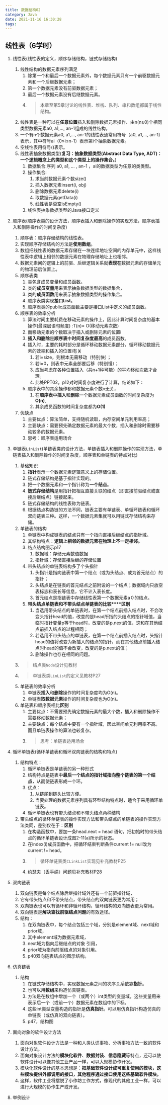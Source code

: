```yaml
---
title: 数据结构02
category: Java
date: 2021-11-16 16:30:28
tags:
---
```

## 线性表（6学时）
1. 线性表(线性表的定义，顺序存储结构，链式存储结构)
   1. 线性结构的数据元素序列满足
      1. 除第一个和最后一个数据元素外，每个数据元素只有一个前驱数据元素和一个后继数据元素；
      2. 第一个数据元素没有前驱数据元素；
      3. 最后一个数据元素没有后继数据元素。
      4. >本章至第5章讨论的线性表、堆栈、队列、串和数组都属于线性结构。
   2. 线性表是一种可以在**任意位置**插入和删除数据元素操作、由n(n≥0)个相同类型数据元素a0, a1,…, an-1组成的线性结构。
   3. 一个有n个数据元素a0, a1,…, an-1的线性表通常用符号（a0, a1,…, an-1）表示，其中符号ai（0≤i≤n-1）表示第i个抽象数据元素。
   4. 空线性表用符号()表示。
   5. 线性表抽象数据类型(**复习：抽象数据类型(Abstract Data Type, ADT)：一个逻辑概念上的类型和这个类型上的操作集合。**)
      1. 数据集合:序列 a0, a1, … , an-1 ，ai的数据类型为任意的类类型。
      2. 操作集合:
         1. 求当前数据元素个数size()
         2. 插入数据元素insert(i, obj)
         3. 删除数据元素delete(i) 
         4. 取数据元素getData(i)
         5. 线性表是否空isEmpty()
      3. 线性表抽象数据类型的Java接口定义
2. 顺序表(顺序表类的设计方法，顺序表插入和删除操作的实现方法，顺序表插入和删除操作的时间复杂度)
   1. 顺序表：顺序存储结构的线性表。
   2. 实现顺序存储结构的方法是**使用数组**。
   3. 数组把线性表的数据元素存储在一块连续地址空间的内存单元中，这样线性表中逻辑上相邻的数据元素在物理存储地址上也相邻。
   4. 数据元素间的逻辑上的前驱、后继逻辑关系就**表现在**数据元素的存储单元的物理前后位置上。
   5. 顺序表类
      1. 类包含成员变量和成员函数。
      2. 类的**成员变量**用来表示抽象数据类型的数据集合，
      3. 类的**成员函数**用来表示抽象数据类型的操作集合。
      4. 顺序表类实现**接口List**。
      5. 顺序表类的public成员函数主要是接口List中定义的成员函数。
   6. 顺序表的效率分析
      1. 算法时间主要耗费在移动元素的操作上，因此计算时间复杂度的基本操作(最深层语句频度) :T(n)= O(移动元素次数) 
      2. 而移动元素的个数取决于插入或删除元素的位置i
      3. **插入和删除**是**顺序表**中**时间复杂度最高**的成员函数。
      4. 插入时，主要的耗时部分是循环移动数据元素部分，循环移动数据元素的效率和插入的位置i有关
         1. 若i=size，则根本无需移动（特别快）；
         2. 若i=0，则表中元素全部要后移（特别慢）；
         3. 应当考虑在各种位置插入（共n+1种可能）的平均移动次数才合理。
         4. 此处PPT02，p12对时间复杂度进行了计算，结论如下：
      5. 顺序表中的其余操作都和数据元素个数n无关，
         1. 在**顺序表**中**插入**和**删除**一个数据元素成员函数的时间复杂度为**O(n)**,
         2. 其余成员函数的时间复杂度都为**O(1)**
   7. 优缺点
      1. 主要优点：算法简单，支持随机读取，内存空间单元利用率高；
      2. 主要缺点：需要预先确定数据元素的最大个数，插入和删除时需要移动较多的数据元素。
      3. 思考：顺序表适用场合

3. 单链表`LinList`(单链表类的设计方法，单链表插入和删除操作的实现方法，单链表插入和删除操作的时间复杂度，顺序表和单链表的特点对比)
   1. 基础知识
      1. **指针**表示一个数据元素逻辑意义上的存储位置。
      2. 链式存储结构是基于指针实现的。
      3. 把一个数据元素和一个指针称为**一个结点**。 
      4. **链式存储结构**是用指针把相互直接关联的结点（即直接前驱结点或直接后继结点）链接起来。 
      5. 链式存储结构的线性表称为链表。 
      6. 根据结点构造链的方法不同，链表主要有单链表、单循环链表和循环双向链表三种。这样，一个数据元素集就可以用链式存储结构来存储。
   2. 单链表的结构
      1. 单链表中构成链表的结点只有一个指向直接后继结点的指针域。
      2. 其结构特点：**逻辑上相邻的数据元素在物理上不一定相邻。**
      3. 结点结构图示p17
         1. 数据域：存储元素数值数据
         2. 指针域：存储直接后继的存储位置
      4. 带头结点的单链表结构多了个头指针
         1. 头指针是指向链表中第一个结点（或为头结点、或为首元结点）的指针；
         2. 头结点是在链表的首元结点之前附设的一个结点；数据域内只放空表标志和表长等信息，它不计入表长度。
         3. 首元结点是指链表中存储线性表第一个数据元素a０的结点。 
      5. **带头结点单链表和不带头结点单链表的比较****区别**
         1. 当选用带头结点的单链表时，在第一个结点前插入结点时，不会改变头指针head的值，改变的是head所指的头结点的指针域值，当临时指针变量p等于head时，改变的是p.next的值，这和在其他结点前插入结点的过程相同；
         2. 若选用不带头结点的单链表，在第一个结点前插入结点时，头指针head的值将改变为新插入的结点的指针，而在其他结点前插入结点时head的值不会改变，改变的是p.next的值；
         3. 删除操作也存在相同的问题。
   3. >结点类`Node`设计见教材
   4. >单链表类`LinList`的定义见教材P27
   5. 单链表的效率分析
      1. 单链表**插入**和**删除**操作的时间复杂度均为O(n)。
      2. 单链表**取数据元素**操作的时间复杂度也为O(n)。
   6. 单链表和顺序表相比**区别**
      1. 主要优点：不需要预先确定数据元素的最大个数，插入和删除操作不需要移动数据元素；
      2. 主要缺点：每个结点中要有一个指针域，因此空间单元利用率不高。而且单链表操作的算法也较复杂。
      3. >思考：单链表适用场合

4. 循环单链表(循环单链表和循环双向链表的结构和特点)
   1. 结构特点：
      1. 循环单链表是单链表的另一种形式
      2. 结构特点是链表中**最后一个结点的指针域指向整个链表的第一个结点**，从而使链表形成一个环。
      3. 优点：
         1. 从链尾到链头比较方便。
         2. 当要处理的数据元素序列具有环型结构特点时，适合于采用循环单链表。
      4. 循环单链表也有带头结点和不带头结点两种结构
   2. 带头结点的循环单链表的操作实现方法和带头结点的单链表的操作实现方法类同，差别仅在于：**区别**
      1. 在构造函数中，要加一条head.next = head 语句，把初始时的带头结点的循环单链表设计成图2-11(a)所示的状态。
      2. 在index(i)成员函数中，把循环结束判断条件current != null改为current != head。
      3. >循环单链表类`CLinkList`实现见补充教材P25
      4. 约瑟夫（丢手绢）问题见补充教材P28
5. 双向链表
   1. 双向链表是每个结点除后继指针域外还有一个前驱指针域，
   2. 它有带头结点和不带头结点，带头结点的双向链表更为常用；
   3. 双向链表也可以有循环和非循环结构，循环结构的双向链表更为常用。
   4. 双向链表是**解决查找前驱结点问题**的有效途径。
   5. 结构：
      1. 在双向链表中，每个结点包括三个域，分别是element域、next域和prior域，
      2. 其中element域为数据元素域，
      3. next域为指向后继结点的对象 引用，
      4. prior域为指向前驱结点的对象引用。
      5. p40双向链表结点的图示结构。
6. 仿真链表
   1. 结构
      1. 在链式存储结构中，实现数据元素之间的次序关系依靠**指针**。
      2. 也可以用**数组**来构造仿真链表。
      3. 方法是在数组中增加一个（或两个）int类型的变量域，这些变量用来表示后一个（或前一个）数据元素在数组中的下标。
      4. 这些int类型变量构造的指针是**仿真指针**。可以用仿真指针构造仿真的单链表（或仿真的双向链表）。
      5. p47，结构图
7. 面向对象的软件设计方法
   1. 面向对象软件设计方法是一种和人类认识事物、分析事物方法一致的软件设计方法。
   2. 面向对象设计方法的**模块化软件**、**数据封装**、**信息隐藏**等特点，还可以使软件设计可以像其他工业产品一样，可以大规模协作开发。
   3. 模块化软件设计的基本思想是：**把基础软件设计成可重复使用的模块，这些模块提供外部调用的接口，其他程序通过接口使用这些基础软件模块。**
   4. 这样，软件工业将摆脱了小作坊工作方式，像现代的其他工业一样，可以进行大规模的协作生产或开发。

8. 举例设计
